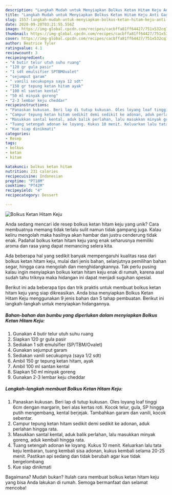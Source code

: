 ```yaml
---
description: "Langkah Mudah untuk Menyiapkan Bolkus Ketan Hitam Keju Anti Gagal"
title: "Langkah Mudah untuk Menyiapkan Bolkus Ketan Hitam Keju Anti Gagal"
slug: 1557-langkah-mudah-untuk-menyiapkan-bolkus-ketan-hitam-keju-anti-gagal
date: 2020-09-28T03:21:55.556Z
image: https://img-global.cpcdn.com/recipes/cacbffa81ff64427/751x532cq70/bolkus-ketan-hitam-keju-foto-resep-utama.jpg
thumbnail: https://img-global.cpcdn.com/recipes/cacbffa81ff64427/751x532cq70/bolkus-ketan-hitam-keju-foto-resep-utama.jpg
cover: https://img-global.cpcdn.com/recipes/cacbffa81ff64427/751x532cq70/bolkus-ketan-hitam-keju-foto-resep-utama.jpg
author: Beatrice Tyler
ratingvalue: 4.1
reviewcount: 3
recipeingredient:
- "4 butir telur utuh suhu ruang"
- "120 gr gula pasir"
- "1 sdt emulsifier SPTBMOvalet"
- "sejumput garam"
- " vanili secukupnya saya 12 sdt"
- "150 gr tepung ketan hitam ayak"
- "100 ml santan kental"
- "50 ml minyak goreng"
- "2-3 lembar keju cheddar"
recipeinstructions:
- "Panaskan kukusan. Beri lap di tutup kukusan. Oles loyang loaf tinggi 6cm dengan margarin, beri alas kertas roti. Kocok telur, gula, SP hingga putih mengembang, kental berjejak. Tambahkan garam dan vanili, kocok sebentar."
- "Campur tepung ketan hitam sedikit demi sedikit ke adonan, aduk perlahan hingga rata."
- "Masukkan santal kental, aduk balik perlahan, lalu masukkan minyak goreng, aduk kembali hingga rata."
- "Tuang setengah adonan ke loyang. Kukus 10 menit. Keluarkan lalu tata keju lembaran, tuang kembali sisa adonan, kukus kembali selama 20-25 menit. Pastikan api sedang dan tidak berubah agar kue tidak bergelombang"
- "Kue siap dinikmati"
categories:
- Resep
tags:
- bolkus
- ketan
- hitam

katakunci: bolkus ketan hitam 
nutrition: 231 calories
recipecuisine: Indonesian
preptime: "PT18M"
cooktime: "PT42M"
recipeyield: "4"
recipecategory: Dessert

---
```



![Bolkus Ketan Hitam Keju](https://img-global.cpcdn.com/recipes/cacbffa81ff64427/751x532cq70/bolkus-ketan-hitam-keju-foto-resep-utama.jpg)

Anda sedang mencari ide resep bolkus ketan hitam keju yang unik? Cara membuatnya memang tidak terlalu sulit namun tidak gampang juga. Kalau keliru mengolah maka hasilnya akan hambar dan justru cenderung tidak enak. Padahal bolkus ketan hitam keju yang enak seharusnya memiliki aroma dan rasa yang dapat memancing selera kita.

Ada beberapa hal yang sedikit banyak mempengaruhi kualitas rasa dari bolkus ketan hitam keju, mulai dari jenis bahan, selanjutnya pemilihan bahan segar, hingga cara mengolah dan menghidangkannya. Tak perlu pusing kalau ingin menyiapkan bolkus ketan hitam keju enak di rumah, karena asal sudah tahu triknya maka hidangan ini dapat menjadi suguhan spesial.




Berikut ini ada beberapa tips dan trik praktis untuk membuat bolkus ketan hitam keju yang siap dikreasikan. Anda bisa menyiapkan Bolkus Ketan Hitam Keju menggunakan 9 jenis bahan dan 5 tahap pembuatan. Berikut ini langkah-langkah untuk menyiapkan hidangannya.

<!--inarticleads1-->

##### Bahan-bahan dan bumbu yang diperlukan dalam menyiapkan Bolkus Ketan Hitam Keju:

1. Gunakan 4 butir telur utuh suhu ruang
1. Siapkan 120 gr gula pasir
1. Sediakan 1 sdt emulsifier (SP/TBM/Ovalet)
1. Gunakan sejumput garam
1. Sediakan  vanili secukupnya (saya 1/2 sdt)
1. Ambil 150 gr tepung ketan hitam, ayak
1. Ambil 100 ml santan kental
1. Siapkan 50 ml minyak goreng
1. Gunakan 2-3 lembar keju cheddar




<!--inarticleads2-->

##### Langkah-langkah membuat Bolkus Ketan Hitam Keju:

1. Panaskan kukusan. Beri lap di tutup kukusan. Oles loyang loaf tinggi 6cm dengan margarin, beri alas kertas roti. Kocok telur, gula, SP hingga putih mengembang, kental berjejak. Tambahkan garam dan vanili, kocok sebentar.
1. Campur tepung ketan hitam sedikit demi sedikit ke adonan, aduk perlahan hingga rata.
1. Masukkan santal kental, aduk balik perlahan, lalu masukkan minyak goreng, aduk kembali hingga rata.
1. Tuang setengah adonan ke loyang. Kukus 10 menit. Keluarkan lalu tata keju lembaran, tuang kembali sisa adonan, kukus kembali selama 20-25 menit. Pastikan api sedang dan tidak berubah agar kue tidak bergelombang
1. Kue siap dinikmati




Bagaimana? Mudah bukan? Itulah cara membuat bolkus ketan hitam keju yang bisa Anda lakukan di rumah. Semoga bermanfaat dan selamat mencoba!
